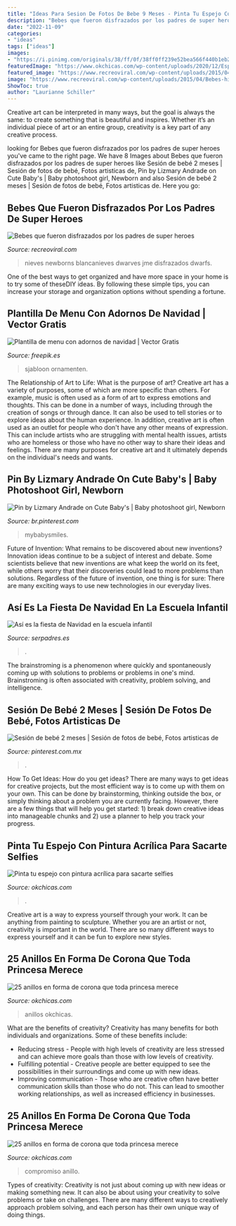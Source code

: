 ```yaml
---
title: "Ideas Para Sesion De Fotos De Bebe 9 Meses - Pinta Tu Espejo Con Pintura Acrílica Para Sacarte Selfies"
description: "Bebes que fueron disfrazados por los padres de super heroes"
date: "2022-11-09"
categories:
- "ideas"
tags: ["ideas"]
images:
- "https://i.pinimg.com/originals/38/ff/0f/38ff0ff239e52bea566f440b1eb20fa0.jpg"
featuredImage: "https://www.okchicas.com/wp-content/uploads/2020/12/Espejos-pintados-5-561x700.jpg"
featured_image: "https://www.recreoviral.com/wp-content/uploads/2015/04/Bebes-hijos-de-Nerds-25.jpg"
image: "https://www.recreoviral.com/wp-content/uploads/2015/04/Bebes-hijos-de-Nerds-25.jpg"
ShowToc: true
author: "Laurianne Schiller"
---
```



Creative art can be interpreted in many ways, but the goal is always the same: to create something that is beautiful and inspires. Whether it’s an individual piece of art or an entire group, creativity is a key part of any creative process.

	

		
looking for Bebes que fueron disfrazados por los padres de super heroes you've came to the right page. We have 8 Images about Bebes que fueron disfrazados por los padres de super heroes like Sesión de bebé 2 meses | Sesión de fotos de bebé, Fotos artisticas de, Pin by Lizmary Andrade on Cute Baby&#039;s | Baby photoshoot girl, Newborn and also Sesión de bebé 2 meses | Sesión de fotos de bebé, Fotos artisticas de. Here you go:
		
    
## Bebes Que Fueron Disfrazados Por Los Padres De Super Heroes

<img loading=lazy src="https://www.recreoviral.com/wp-content/uploads/2015/04/Bebes-hijos-de-Nerds-25.jpg" onerror="this.onerror=null;this.src='https://tse2.mm.bing.net/th?id=OIP.jGwakNHGZZ2DOPlU9DXMCAHaDt&amp;pid=15.1';" alt="Bebes que fueron disfrazados por los padres de super heroes">

_Source: recreoviral.com_

>nieves newborns blancanieves dwarves jme disfrazados dwarfs. 

	

One of the best ways to get organized and have more space in your home is to try some of theseDIY ideas. By following these simple tips, you can increase your storage and organization options without spending a fortune.

    
## Plantilla De Menu Con Adornos De Navidad | Vector Gratis

<img loading=lazy src="https://image.freepik.com/vector-gratis/plantilla-menu-adornos-navidad_23-2147580115.jpg?1" onerror="this.onerror=null;this.src='https://tse2.mm.bing.net/th?id=OIP.bxaz4-u725Ip5910O17v6wHaHa&amp;pid=15.1';" alt="Plantilla de menu con adornos de navidad | Vector Gratis">

_Source: freepik.es_

>sjabloon ornamenten. 

	

The Relationship of Art to Life: What is the purpose of art?
Creative art has a variety of purposes, some of which are more specific than others. For example, music is often used as a form of art to express emotions and thoughts. This can be done in a number of ways, including through the creation of songs or through dance. It can also be used to tell stories or to explore ideas about the human experience. In addition, creative art is often used as an outlet for people who don't have any other means of expression. This can include artists who are struggling with mental health issues, artists who are homeless or those who have no other way to share their ideas and feelings. There are many purposes for creative art and it ultimately depends on the individual's needs and wants.

    
## Pin By Lizmary Andrade On Cute Baby&#039;s | Baby Photoshoot Girl, Newborn

<img loading=lazy src="https://i.pinimg.com/originals/38/ff/0f/38ff0ff239e52bea566f440b1eb20fa0.jpg" onerror="this.onerror=null;this.src='https://tse1.mm.bing.net/th?id=OIP.IieW1mWDoBeskw4NxDDYigHaLH&amp;pid=15.1';" alt="Pin by Lizmary Andrade on Cute Baby&#039;s | Baby photoshoot girl, Newborn">

_Source: br.pinterest.com_

>mybabysmiles. 

	

Future of Invention: What remains to be discovered about new inventions?
Innovation ideas continue to be a subject of interest and debate. Some scientists believe that new inventions are what keep the world on its feet, while others worry that their discoveries could lead to more problems than solutions. Regardless of the future of invention, one thing is for sure: There are many exciting ways to use new technologies in our everyday lives.

    
## Así Es La Fiesta De Navidad En La Escuela Infantil

<img loading=lazy src="https://estaticos.serpadres.es/uploads/images/article/53db7276dce6174d23528359/fiestaguarderia_0.jpg" onerror="this.onerror=null;this.src='https://tse1.mm.bing.net/th?id=OIP.9a2kMBEy26INtB84Xd6P8AHaFj&amp;pid=15.1';" alt="Así es la fiesta de Navidad en la escuela infantil">

_Source: serpadres.es_

>. 

	

The brainstroming is a phenomenon where quickly and spontaneously coming up with solutions to problems or problems in one's mind. Brainstroming is often associated with creativity, problem solving, and intelligence.

    
## Sesión De Bebé 2 Meses | Sesión De Fotos De Bebé, Fotos Artisticas De

<img loading=lazy src="https://i.pinimg.com/736x/9f/41/d8/9f41d8376a1bdd1bc169e05bbc31fc55.jpg" onerror="this.onerror=null;this.src='https://tse4.mm.bing.net/th?id=OIP.zOFcdaUiOfj9f3yvBpp1DQHaLG&amp;pid=15.1';" alt="Sesión de bebé 2 meses | Sesión de fotos de bebé, Fotos artisticas de">

_Source: pinterest.com.mx_

>. 

	

How To Get Ideas: How do you get ideas?
There are many ways to get ideas for creative projects, but the most efficient way is to come up with them on your own. This can be done by brainstorming, thinking outside the box, or simply thinking about a problem you are currently facing. However, there are a few things that will help you get started: 1) break down creative ideas into manageable chunks and 2) use a planner to help you track your progress.

    
## Pinta Tu Espejo Con Pintura Acrílica Para Sacarte Selfies

<img loading=lazy src="https://www.okchicas.com/wp-content/uploads/2020/12/Espejos-pintados-5-561x700.jpg" onerror="this.onerror=null;this.src='https://tse4.mm.bing.net/th?id=OIP.6sNJgYnqAdIUmJqKLAs-rwHaJP&amp;pid=15.1';" alt="Pinta tu espejo con pintura acrílica para sacarte selfies">

_Source: okchicas.com_

>. 

	

Creative art is a way to express yourself through your work. It can be anything from painting to sculpture. Whether you are an artist or not, creativity is important in the world. There are so many different ways to express yourself and it can be fun to explore new styles.

    
## 25 Anillos En Forma De Corona Que Toda Princesa Merece

<img loading=lazy src="https://www.okchicas.com/wp-content/uploads/2016/03/25-anillos-de-compromiso-corona-para-la-princesa-que-llevas-dentro-25-700x700.jpg" onerror="this.onerror=null;this.src='https://tse1.mm.bing.net/th?id=OIP.6PLzBlK2dxDAxDaHzVREDAHaHa&amp;pid=15.1';" alt="25 anillos en forma de corona que toda princesa merece">

_Source: okchicas.com_

>anillos okchicas. 

	

What are the benefits of creativity?
Creativity has many benefits for both individuals and organizations. Some of these benefits include: 
- Reducing stress - People with high levels of creativity are less stressed and can achieve more goals than those with low levels of creativity. 
- Fulfilling potential - Creative people are better equipped to see the possibilities in their surroundings and come up with new ideas. 
- Improving communication - Those who are creative often have better communication skills than those who do not. This can lead to smoother working relationships, as well as increased efficiency in businesses.

    
## 25 Anillos En Forma De Corona Que Toda Princesa Merece

<img loading=lazy src="https://www.okchicas.com/wp-content/uploads/2016/03/25-anillos-de-compromiso-corona-para-la-princesa-que-llevas-dentro-11.jpg" onerror="this.onerror=null;this.src='https://tse1.mm.bing.net/th?id=OIP.X9NKdIRg0vu2yyFsi_6HMAHaI7&amp;pid=15.1';" alt="25 anillos en forma de corona que toda princesa merece">

_Source: okchicas.com_

>compromiso anillo. 

	

Types of creativity:
Creativity is not just about coming up with new ideas or making something new. It can also be about using your creativity to solve problems or take on challenges. There are many different ways to creatively approach problem solving, and each person has their own unique way of doing things.

